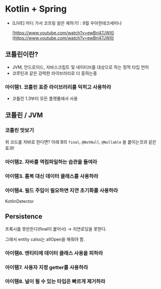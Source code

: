 # Kotlin + Spring



* \[LIVE\] 어디 가서 코프링 알은 체하기! : 9월 우아한테크세미나

  [https://www.youtube.com/watch?v=ewBri47JWII](https://www.youtube.com/watch?v=ewBri47JWII)

## 코틀린이란?

* JVM, 안드로이드, 자바스크립트 및 네이티브를 대상으로 하는 정적 타입 언어
* 코루틴과 같은 강력한 라이브러리로 더 흥하는중

### 아이템1. 코틀린 표준 라이브러리를 익히고 사용하라

* 코틀린 1.3부터 모든 플랫폼에서 사용

## 코틀린 / JVM

### 코틀린 맛보기

위 코드를 자바로 한다면? 아래 B의 `final`, `@NotNull`, `@Nullable` 을 붙이는것과 같은 효과!

### 아이템2. 자바를 역컴파일하는 습관을 들여라

### 아이템3. 롬복 대신 데이터 클래스를 사용하라

### 아이템4. 필드 주입이 필요하면 지연 초기화를 사용하라

KotlinDetector

## Persistence

프록시를 못만든다\(final이 붙어서\) → 지연로딩을 못한다.

그래서 entity calss는 allOpen을 해줘야 함.

### 아이템6. 엔티티에 데이터 클래스 사용을 피하라

### 아이템7. 사용자 지정 getter를 사용하라

### 아이템8. 널이 될 수 있는 타입은 빠르게 제거하라

